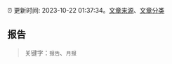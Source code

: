 :alarm_clock: 更新时间: 2023-10-22 01:37:34。[文章来源](/README.md)、[文章分类](/TAGS.md)

## 报告


> 关键字：`报告`、`月报`



